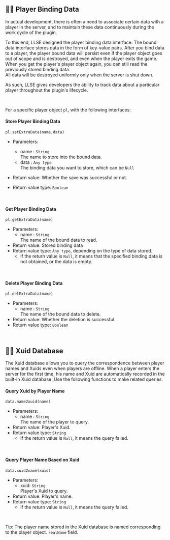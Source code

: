 ## 🏃‍♂️ Player Binding Data

In actual development, there is often a need to associate certain data with a player in the server, and to maintain these data continuously during the work cycle of the plugin.  

To this end, LLSE designed the player binding data interface. The bound data interface stores data in the form of key-value pairs. 
After you bind data to a player, the player bound data will persist even if the player object goes out of scope and is destroyed, and even when the player exits the game. When you get the player's player object again, you can still read the previously stored binding data.  
All data will be destroyed uniformly only when the server is shut down.

As such, LLSE gives developers the ability to track data about a particular player throughout the plugin's lifecycle.  

<br>

For a specific player object `pl`, with the following interfaces:

#### Store Player Binding Data 

`pl.setExtraData(name,data)`

- Parameters: 
  - name : `String`  
    The name to store into the bound data.
  - data : `Any type`  
    The binding data you want to store, which can be `Null`

- Return value: Whether the save was successful or not.
- Return value type: `Boolean` 

<br>

#### Get Player Binding Data

`pl.getExtraData(name)`

- Parameters: 
  - name : `String`  
    The name of the bound data to read.
- Return value: Stored binding data
- Return value type: `Any type`, depending on the type of data stored.
  -  If the return value is `Null`, it means that the specified binding data is not obtained, or the data is empty.

<br>

#### Delete Player Binding Data

`pl.delExtraData(name)`

- Parameters: 
  - name : `String`  
    The name of the bound data to delete.
- Return value: Whether the deletion is successful.
- Return value type: `Boolean`

<br>

## 👨‍💻 Xuid Database

The Xuid database allows you to query the correspondence between player names and Xuids even when players are offline.
When a player enters the server for the first time, his name and Xuid are automatically recorded in the built-in Xuid database. Use the following functions to make related queries.

#### Query Xuid by Player Name

`data.name2xuid(name)`

- Parameters: 
  - name : `String`  
    The name of the player to query.
- Return value: Player's Xuid.
- Return value type: `String`
  - If the return value is `Null`, it means the query failed.

<br>

#### Query Player Name Based on Xuid

`data.xuid2name(xuid)`

- Parameters: 
  - xuid: `String`  
    Player's Xuid to query.
- Return value: Player's name.
- Return value type: `String`
  - If the return value is `Null`, it means the query failed.

<br>

Tip: The player name stored in the Xuid database is named corresponding to the player object. `realName` field.